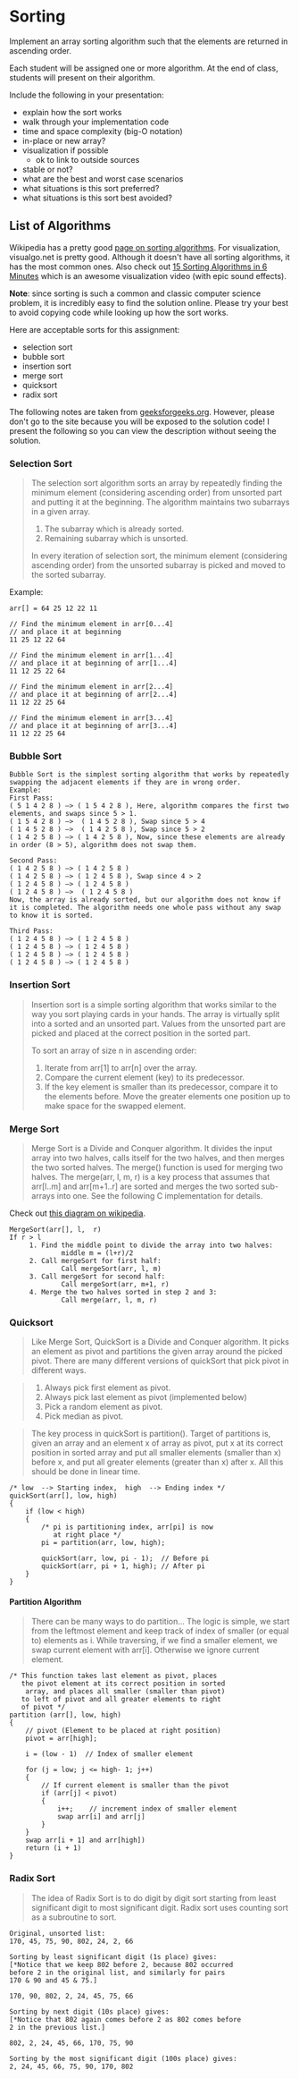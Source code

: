 # Sorting

Implement an array sorting algorithm such that the elements are returned in ascending order.

Each student will be assigned one or more algorithm. At the end of class, students will present on their algorithm.

Include the following in your presentation:

* explain how the sort works
* walk through your implementation code
* time and space complexity (big-O notation)
* in-place or new array?
* visualization if possible
  * ok to link to outside sources
* stable or not?
* what are the best and worst case scenarios
* what situations is this sort preferred?
* what situations is this sort best avoided?

## List of Algorithms

Wikipedia has a pretty good [page on sorting algorithms](https://en.wikipedia.org/wiki/Sorting_algorithm). For visualization, visualgo.net is pretty good. Although it doesn't have all sorting algorithms, it has the most common ones. Also check out [15 Sorting Algorithms in 6 Minutes](https://www.youtube.com/watch?v=kPRA0W1kECg) which is an awesome visualization video (with epic sound effects).

**Note**: since sorting is such a common and classic computer science problem, it is incredibly easy to find the solution online. Please try your best to avoid copying code while looking up how the sort works.

Here are acceptable sorts for this assignment:

* selection sort
* bubble sort
* insertion sort
* merge sort
* quicksort
* radix sort

The following notes are taken from [geeksforgeeks.org](https://www.geeksforgeeks.org/). However, please don't go to the site because you will be exposed to the solution code! I present the following so you can view the description without seeing the solution.

### Selection Sort

>The selection sort algorithm sorts an array by repeatedly finding the minimum element (considering ascending order) from unsorted part and putting it at the beginning. The algorithm maintains two subarrays in a given array.
>
>1) The subarray which is already sorted.
>2) Remaining subarray which is unsorted.
>
>In every iteration of selection sort, the minimum element (considering ascending order) from the unsorted subarray is picked and moved to the sorted subarray.

Example:

```
arr[] = 64 25 12 22 11

// Find the minimum element in arr[0...4]
// and place it at beginning
11 25 12 22 64

// Find the minimum element in arr[1...4]
// and place it at beginning of arr[1...4]
11 12 25 22 64

// Find the minimum element in arr[2...4]
// and place it at beginning of arr[2...4]
11 12 22 25 64

// Find the minimum element in arr[3...4]
// and place it at beginning of arr[3...4]
11 12 22 25 64
```

### Bubble Sort

```
Bubble Sort is the simplest sorting algorithm that works by repeatedly swapping the adjacent elements if they are in wrong order.
Example:
First Pass:
( 5 1 4 2 8 ) –> ( 1 5 4 2 8 ), Here, algorithm compares the first two elements, and swaps since 5 > 1.
( 1 5 4 2 8 ) –>  ( 1 4 5 2 8 ), Swap since 5 > 4
( 1 4 5 2 8 ) –>  ( 1 4 2 5 8 ), Swap since 5 > 2
( 1 4 2 5 8 ) –> ( 1 4 2 5 8 ), Now, since these elements are already in order (8 > 5), algorithm does not swap them.

Second Pass:
( 1 4 2 5 8 ) –> ( 1 4 2 5 8 )
( 1 4 2 5 8 ) –> ( 1 2 4 5 8 ), Swap since 4 > 2
( 1 2 4 5 8 ) –> ( 1 2 4 5 8 )
( 1 2 4 5 8 ) –>  ( 1 2 4 5 8 )
Now, the array is already sorted, but our algorithm does not know if it is completed. The algorithm needs one whole pass without any swap to know it is sorted.

Third Pass:
( 1 2 4 5 8 ) –> ( 1 2 4 5 8 )
( 1 2 4 5 8 ) –> ( 1 2 4 5 8 )
( 1 2 4 5 8 ) –> ( 1 2 4 5 8 )
( 1 2 4 5 8 ) –> ( 1 2 4 5 8 )
```

### Insertion Sort

>Insertion sort is a simple sorting algorithm that works similar to the way you sort playing cards in your hands. The array is virtually split into a sorted and an unsorted part. Values from the unsorted part are picked and placed at the correct position in the sorted part.
>
>To sort an array of size n in ascending order:
>
>1. Iterate from arr[1] to arr[n] over the array.
>2. Compare the current element (key) to its predecessor.
>3. If the key element is smaller than its predecessor, compare it to the elements before. Move the greater elements one position up to make space for the swapped element.

### Merge Sort

>Merge Sort is a Divide and Conquer algorithm. It divides the input array into two halves, calls itself for the two halves, and then merges the two sorted halves. The merge() function is used for merging two halves. The merge(arr, l, m, r) is a key process that assumes that arr[l..m] and arr[m+1..r] are sorted and merges the two sorted sub-arrays into one. See the following C implementation for details.

Check out [this diagram on wikipedia](https://en.wikipedia.org/wiki/File:Merge_sort_algorithm_diagram.svg).

```
MergeSort(arr[], l,  r)
If r > l
     1. Find the middle point to divide the array into two halves:  
             middle m = (l+r)/2
     2. Call mergeSort for first half:   
             Call mergeSort(arr, l, m)
     3. Call mergeSort for second half:
             Call mergeSort(arr, m+1, r)
     4. Merge the two halves sorted in step 2 and 3:
             Call merge(arr, l, m, r)
```

### Quicksort

>Like Merge Sort, QuickSort is a Divide and Conquer algorithm. It picks an element as pivot and partitions the given array around the picked pivot. There are many different versions of quickSort that pick pivot in different ways.

>1. Always pick first element as pivot.
>2. Always pick last element as pivot (implemented below)
>3. Pick a random element as pivot.
>4. Pick median as pivot.

>The key process in quickSort is partition(). Target of partitions is, given an array and an element x of array as pivot, put x at its correct position in sorted array and put all smaller elements (smaller than x) before x, and put all greater elements (greater than x) after x. All this should be done in linear time.

```
/* low  --> Starting index,  high  --> Ending index */
quickSort(arr[], low, high)
{
    if (low < high)
    {
        /* pi is partitioning index, arr[pi] is now
           at right place */
        pi = partition(arr, low, high);

        quickSort(arr, low, pi - 1);  // Before pi
        quickSort(arr, pi + 1, high); // After pi
    }
}
```

#### Partition Algorithm

>There can be many ways to do partition... The logic is simple, we start from the leftmost element and keep track of index of smaller (or equal to) elements as i. While traversing, if we find a smaller element, we swap current element with arr[i]. Otherwise we ignore current element.


```
/* This function takes last element as pivot, places
   the pivot element at its correct position in sorted
    array, and places all smaller (smaller than pivot)
   to left of pivot and all greater elements to right
   of pivot */
partition (arr[], low, high)
{
    // pivot (Element to be placed at right position)
    pivot = arr[high];  
 
    i = (low - 1)  // Index of smaller element

    for (j = low; j <= high- 1; j++)
    {
        // If current element is smaller than the pivot
        if (arr[j] < pivot)
        {
            i++;    // increment index of smaller element
            swap arr[i] and arr[j]
        }
    }
    swap arr[i + 1] and arr[high])
    return (i + 1)
}
```

### Radix Sort

>The idea of Radix Sort is to do digit by digit sort starting from least significant digit to most significant digit. Radix sort uses counting sort as a subroutine to sort.

```
Original, unsorted list:
170, 45, 75, 90, 802, 24, 2, 66

Sorting by least significant digit (1s place) gives: 
[*Notice that we keep 802 before 2, because 802 occurred 
before 2 in the original list, and similarly for pairs 
170 & 90 and 45 & 75.]

170, 90, 802, 2, 24, 45, 75, 66

Sorting by next digit (10s place) gives: 
[*Notice that 802 again comes before 2 as 802 comes before 
2 in the previous list.]

802, 2, 24, 45, 66, 170, 75, 90

Sorting by the most significant digit (100s place) gives:
2, 24, 45, 66, 75, 90, 170, 802
```